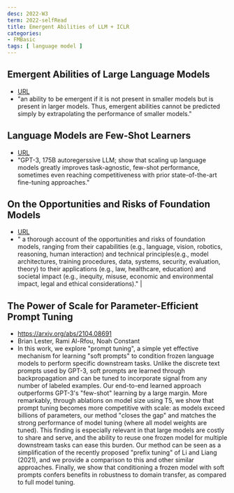 ```yaml
---
desc: 2022-W3
term: 2022-selfRead
title: Emergent Abilities of LLM + ICLR 
categories:
- FMBasic
tags: [ language model ]  
---
```




## Emergent Abilities of Large Language Models 
+  [ URL](https://arxiv.org/abs/2206.07682) 
+ "an ability to be emergent if it is not present in smaller models but is present in larger models. Thus, emergent abilities cannot be predicted simply by extrapolating the performance of smaller models."


## Language Models are Few-Shot Learners 
+ [ URL](https://arxiv.org/abs/2005.14165) 
+ "GPT-3, 175B autoregerssive LLM;  show that scaling up language models greatly improves task-agnostic, few-shot performance, sometimes even reaching competitiveness with prior state-of-the-art fine-tuning approaches."

## On the Opportunities and Risks of Foundation Models 
+ [  URL](https://arxiv.org/abs/2108.07258)   
+ " a thorough account of the opportunities and risks of foundation models, ranging from their capabilities (e.g., language, vision, robotics, reasoning, human interaction) and technical principles(e.g., model architectures, training procedures, data, systems, security, evaluation, theory) to their applications (e.g., law, healthcare, education) and societal impact (e.g., inequity, misuse, economic and environmental impact, legal and ethical considerations)." |


## The Power of Scale for Parameter-Efficient Prompt Tuning
+ https://arxiv.org/abs/2104.08691
+ Brian Lester, Rami Al-Rfou, Noah Constant
+ In this work, we explore "prompt tuning", a simple yet effective mechanism for learning "soft prompts" to condition frozen language models to perform specific downstream tasks. Unlike the discrete text prompts used by GPT-3, soft prompts are learned through backpropagation and can be tuned to incorporate signal from any number of labeled examples. Our end-to-end learned approach outperforms GPT-3's "few-shot" learning by a large margin. More remarkably, through ablations on model size using T5, we show that prompt tuning becomes more competitive with scale: as models exceed billions of parameters, our method "closes the gap" and matches the strong performance of model tuning (where all model weights are tuned). This finding is especially relevant in that large models are costly to share and serve, and the ability to reuse one frozen model for multiple downstream tasks can ease this burden. Our method can be seen as a simplification of the recently proposed "prefix tuning" of Li and Liang (2021), and we provide a comparison to this and other similar approaches. Finally, we show that conditioning a frozen model with soft prompts confers benefits in robustness to domain transfer, as compared to full model tuning.
